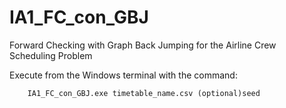 # IA1_FC_con_GBJ
Forward Checking with Graph Back Jumping for the Airline Crew Scheduling Problem

Execute from the Windows terminal with the command:

        IA1_FC_con_GBJ.exe timetable_name.csv (optional)seed
